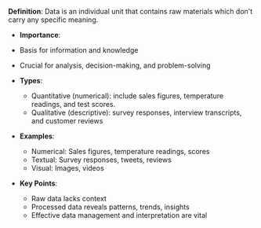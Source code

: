 
**Definition**: Data is an individual unit that contains raw materials which don't carry any specific meaning. 

 - **Importance**: 
  - Basis for information and knowledge
  - Crucial for analysis, decision-making, and problem-solving

- **Types**: 
  - Quantitative (numerical): include sales figures, temperature readings, and test scores.
  - Qualitative (descriptive): survey responses, interview transcripts, and customer reviews


- **Examples**: 
  - Numerical: Sales figures, temperature readings, scores
  - Textual: Survey responses, tweets, reviews
  - Visual: Images, videos

- **Key Points**:
  - Raw data lacks context
  - Processed data reveals patterns, trends, insights
  - Effective data management and interpretation are vital